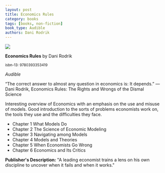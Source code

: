 ```yaml
---
layout: post
title: Economics Rules
category: books
tags: [books, non-fiction]
book_type: Audible
authors: Dani Rodrik
---
```


<img src="https://i.gr-assets.com/images/S/compressed.photo.goodreads.com/books/1493827744l/35057400._SX318_.jpg"/>

**Economics Rules** by Dani Rodrik

<sup>isbn-13: 9780393353419</sup>

*Audible*

“The correct answer to almost any question in economics is: It depends.”
― Dani Rodrik, Economics Rules: The Rights and Wrongs of the Dismal Science

Interesting overview of Economics with an emphasis on the use and misuse of models.
Good introduction to the sorts of problems economists work on, the tools they
use and the difficulties they face.

- Chapter 1  What Models Do
- Chapter 2  The Science of Economic Modeling
- Chapter 3  Navigating among Models
- Chapter 4  Models and Theories
- Chapter 5  When Economists Go Wrong
- Chapter 6  Economics and Its Critics

**Publisher's Description:**
"A leading economist trains a lens on his own discipline to uncover when it
fails and when it works."
